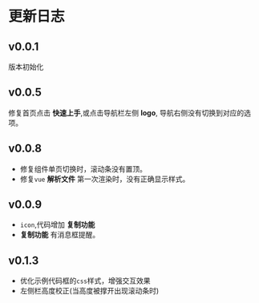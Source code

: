 # 更新日志

## v0.0.1
版本初始化

## v0.0.5
修复首页点击 **快速上手**,或点击导航栏左侧 **logo**, 导航右侧没有切换到对应的选项。

## v0.0.8
- 修复组件单页切换时，滚动条没有置顶。
- 修复`vue` **解析文件** 第一次渲染时，没有正确显示样式。

## v0.0.9
- `icon`,代码增加 **复制功能**
- **复制功能** 有消息框提醒。

## v0.1.3
- 优化示例代码框的`css`样式，增强交互效果
- 左侧栏高度校正(当高度被撑开出现滚动条时)
